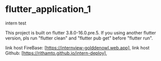 # flutter_application_1

intern test

This project is built on flutter  3.8.0-16.0.pre.5. If you using another flutter version, pls run "flutter clean" and "flutter pub get" before "flutter run".

link host FireBase: [https://internview-golddenowl.web.app],
link host Github: [https://rithamto.github.io/intern-deploy],
